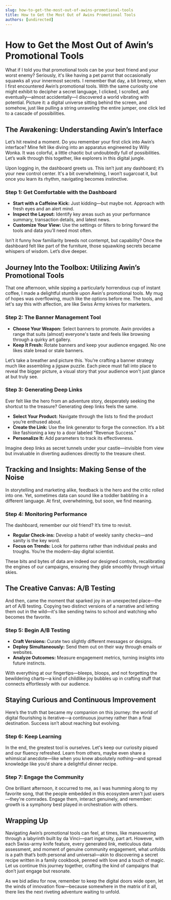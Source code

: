 ```yaml
---
slug: how-to-get-the-most-out-of-awins-promotional-tools
title: How to Get the Most Out of Awins Promotional Tools
authors: [undirected]
---
```



# How to Get the Most Out of Awin’s Promotional Tools

What if I told you that promotional tools can be your best friend and your worst enemy? Seriously, it's like having a pet parrot that occasionally squawks all your innermost secrets. I remember that day, a bit breezy, when I first encountered Awin’s promotional tools. With the same curiosity one might exhibit to decipher a secret language, I clicked, I scrolled, and eventually—almost accidentally—I discovered a world vibrating with potential. Picture it: a digital universe sitting behind the screen, and somehow, just like pulling a string unraveling the entire jumper, one click led to a cascade of possibilities.

## The Awakening: Understanding Awin’s Interface

Let’s hit rewind a moment. Do you remember your first click into Awin’s interface? Mine felt like diving into an apparatus engineered by Willy Wonka. It was colorful, a little chaotic but undoubtedly full of possibilities. Let’s walk through this together, like explorers in this digital jungle.

Upon logging in, the dashboard greets us. This isn’t just any dashboard; it’s your new control center. It's a bit overwhelming, I won’t sugarcoat it, but once you learn its rhythm, navigating becomes instinctive.

### Step 1: Get Comfortable with the Dashboard

- **Start with a Caffeine Kick:** Just kidding—but maybe not. Approach with fresh eyes and an alert mind.
- **Inspect the Layout:** Identify key areas such as your performance summary, transaction details, and latest news.
- **Customize Your View:** Use the settings or filters to bring forward the tools and data you’ll need most often.

Isn’t it funny how familiarity breeds not contempt, but capability? Once the dashboard felt like part of the furniture, those squawking secrets became whispers of wisdom. Let’s dive deeper.

## Journey Into the Toolbox: Utilizing Awin’s Promotional Tools

That one afternoon, while sipping a particularly horrendous cup of instant coffee, I made a delightful stumble upon Awin's promotional tools. My mug of hopes was overflowing, much like the options before me. The tools, and let's say this with affection, are like Swiss Army knives for marketers.

### Step 2: The Banner Management Tool

- **Choose Your Weapon:** Select banners to promote. Awin provides a range that suits (almost) everyone's taste and feels like browsing through a quirky art gallery.
- **Keep It Fresh:** Rotate banners and keep your audience engaged. No one likes stale bread or stale banners.

Let’s take a breather and picture this. You’re crafting a banner strategy much like assembling a jigsaw puzzle. Each piece must fall into place to reveal the bigger picture, a visual story that your audience won't just glance at but truly see.

### Step 3: Generating Deep Links

Ever felt like the hero from an adventure story, desperately seeking the shortcut to the treasure? Generating deep links feels the same. 

- **Select Your Product:** Navigate through the lists to find the product you’re enthused about.
- **Create the Link:** Use the link generator to forge the connection. It’s a bit like fashioning a key to a door labeled "Revenue Success."
- **Personalize It:** Add parameters to track its effectiveness.

Imagine deep links as secret tunnels under your castle—invisible from view but invaluable in diverting audiences directly to the treasure chest.

## Tracking and Insights: Making Sense of the Noise

In storytelling and marketing alike, feedback is the hero and the critic rolled into one. Yet, sometimes data can sound like a toddler babbling in a different language. At first, overwhelming, but soon, we find meaning.

### Step 4: Monitoring Performance

The dashboard, remember our old friend? It’s time to revisit.

- **Regular Check-ins:** Develop a habit of weekly sanity checks—and sanity is the key word.
- **Focus on Trends:** Look for patterns rather than individual peaks and troughs. You’re the modern-day digital scientist.

These bits and bytes of data are indeed our designed controls, recalibrating the engines of our campaigns, ensuring they glide smoothly through virtual skies.

## The Creative Canvas: A/B Testing

And then, came the moment that sparked joy in an unexpected place—the art of A/B testing. Copying two distinct versions of a narrative and letting them out in the wild—it's like sending twins to school and watching who becomes the favorite.

### Step 5: Begin A/B Testing

- **Craft Versions:** Curate two slightly different messages or designs.
- **Deploy Simultaneously:** Send them out on their way through emails or websites.
- **Analyze Outcomes:** Measure engagement metrics, turning insights into future instincts.

With everything at our fingertips—bleeps, bloops, and not forgetting the bewildering charts—a kind of childlike joy bubbles up in crafting stuff that connects effortlessly with our audience.

## Staying Curious and Continuous Improvement

Here’s the truth that became my companion on this journey: the world of digital flourishing is iterative—a continuous journey rather than a final destination. Success isn’t about reaching but evolving.

### Step 6: Keep Learning

In the end, the greatest tool is ourselves. Let's keep our curiosity piqued and our fluency refreshed. Learn from others, maybe even share a whimsical anecdote—like when you knew absolutely nothing—and spread knowledge like you’d share a delightful dinner recipe.

### Step 7: Engage the Community

One brilliant afternoon, it occurred to me, as I was humming along to my favorite song, that the people embedded in this ecosystem aren't just users—they're comrades. Engage them, interact genuinely, and remember: growth is a symphony best played in orchestration with others.

## Wrapping Up

Navigating Awin’s promotional tools can feel, at times, like maneuvering through a labyrinth built by da Vinci—part ingenuity, part art. However, with each Swiss-army knife feature, every generated link, meticulous data assessment, and moment of genuine community engagement, what unfolds is a path that’s both personal and universal—akin to discovering a secret recipe written in a family cookbook, penned with love and a touch of magic. Let us continue this journey together, crafting the kind of campaigns that don’t just engage but resonate.

As we bid adieu for now, remember to keep the digital doors wide open, let the winds of innovation flow—because somewhere in the matrix of it all, there lies the next riveting adventure waiting to unfold.